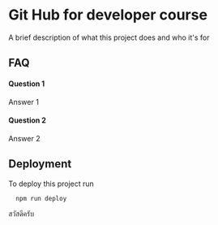 
# Git Hub for developer course

A brief description of what this project does and who it's for


## FAQ

#### Question 1

Answer 1

#### Question 2

Answer 2


## Deployment

To deploy this project run

```bash
  npm run deploy
```
สวัสดีครับ
